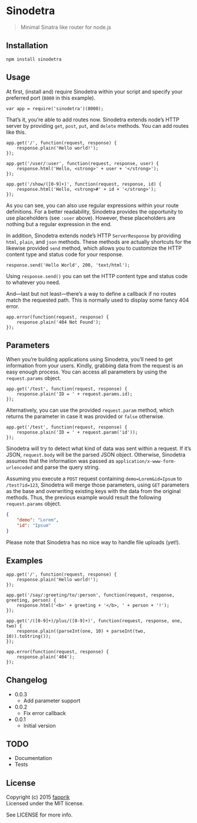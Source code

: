 # Sinodetra

> Minimal Sinatra like router for node.js

## Installation

	npm install sinodetra

## Usage

At first, (install and) require Sinodetra within your script and specify your preferred port (`8000` in this example).

	var app = require('sinodetra')(8000);

That’s it, you’re able to add routes now. Sinodetra extends node’s HTTP server by providing `get`, `post`, `put`, and `delete` methods. You can add routes like this.

	app.get('/', function(request, response) {
		response.plain('Hello world!');
	});

	app.get('/user/:user', function(request, response, user) {
		response.html('Hello, <strong>' + user + '</strong>');
	});

	app.get('/show/([0-9]+)', function(request, response, id) {
		response.html('Hello, <strong>#' + id + '</strong>');
	});

As you can see, you can also use regular expressions within your route definitions. For a better readability, Sinodetra provides the opportunity to use placeholders (see `:user` above). However, these placeholders are nothing but a regular expression in the end.

In addition, Sinodetra extends node’s HTTP `ServerResponse` by providing `html`, `plain`, and `json` methods. These methods are actually shortcuts for the likewise provided `send` method, which allows you to customize the HTTP content type and status code for your response.

	response.send('Hello World', 200, 'text/html');

Using `response.send()` you can set the HTTP content type and status code to whatever you need.

And—last but not least—there’s a way to define a callback if no routes match the requested path. This is normally used to display some fancy 404 error.

	app.error(function(request, response) {
		response.plain('404 Not Found');
	});

## Parameters

When you’re building applications using Sinodetra, you’ll need to get information from your users. Kindly, grabbing data from the request is an easy enough process. You can access all parameters by using the `request.params` object.

	app.get('/test', function(request, response) {
		response.plain('ID = ' + request.params.id);
	});

Alternatively, you can use the provided `request.param` method, which returns the parameter in case it was provided or `false` otherwise.

	app.get('/test', function(request, response) {
		response.plain('ID = ' + request.param('id'));
	});

Sinodetra will try to detect what kind of data was sent within a request. If it’s JSON, `request.body` will be the parsed JSON object. Otherwise, Sinodetra assumes that the information was passed as `application/x-www-form-urlencoded` and parse the query string.

Assuming you execute a `POST` request containing `demo=Lorem&id=Ipsum` to `/test?id=123`, Sinodetra will merge those parameters, using `GET` parameters as the base and overwriting existing keys with the data from the original methods. Thus, the previous example would result the following `request.params` object.

```json
{
    "demo": "Lorem",
    "id": "Ipsum"
}
```

Please note that Sinodetra has no nice way to handle file uploads (yet!).

## Examples

	app.get('/', function(request, response) {
		response.plain('Hello world!');
	});

	app.get('/say/:greeting/to/:person', function(request, response, greeting, person) {
		response.html('<b>' + greeting + '</b>, ' + person + '!');
	});

	app.get('/([0-9]+)/plus/([0-9]+)', function(request, response, one, two) {
		response.plain((parseInt(one, 10) + parseInt(two, 10)).toString());
	});

	app.error(function(request, response) {
		response.plain('404');
	});

## Changelog

* 0.0.3
	* Add parameter support
* 0.0.2
	* Fix error callback
* 0.0.1
	* Initial version

## TODO

- Documentation
- Tests

## License

Copyright (c) 2015 [fapprik](http://fapprik.com/)  
Licensed under the MIT license.

See LICENSE for more info.
